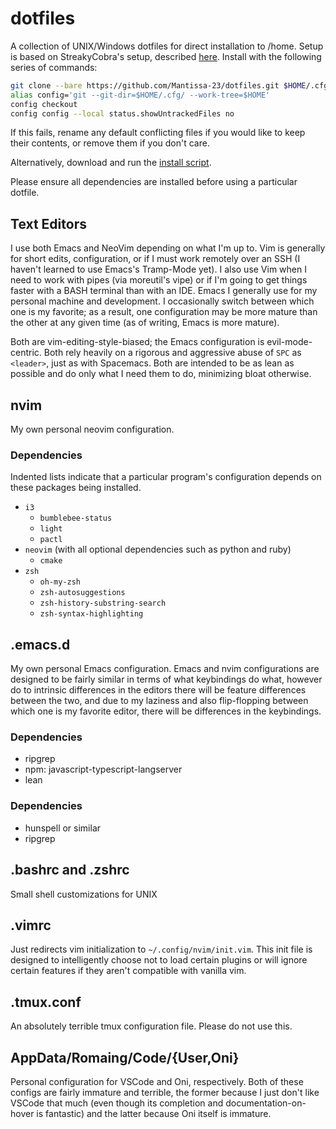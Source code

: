 # dotfiles

A collection of UNIX/Windows dotfiles for direct installation to /home. Setup is based on StreakyCobra's setup, described [here](https://developer.atlassian.com/blog/2016/02/best-way-to-store-dotfiles-git-bare-repo/). Install with the following series of commands:

```bash
git clone --bare https://github.com/Mantissa-23/dotfiles.git $HOME/.cfg
alias config='git --git-dir=$HOME/.cfg/ --work-tree=$HOME'
config checkout
config config --local status.showUntrackedFiles no
```

If this fails, rename any default conflicting files if you would like to keep their contents, or remove them if you don't care.

Alternatively, download and run the [install script](https://github.com/Mantissa-23/dotfiles/blob/master/install.sh).

Please ensure all dependencies are installed before using a particular dotfile.

## Text Editors

I use both Emacs and NeoVim depending on what I'm up to. Vim is generally for short edits, configuration, or if I must work remotely over an SSH (I haven't learned to use Emacs's Tramp-Mode yet). I also use Vim when I need to work with pipes (via moreutil's vipe) or if I'm going to get things faster with a BASH terminal than with an IDE. Emacs I generally use for my personal machine and development. I occasionally switch between which one is my favorite; as a result, one configuration may be more mature than the other at any given time (as of writing, Emacs is more mature).

Both are vim-editing-style-biased; the Emacs configuration is evil-mode-centric. Both rely heavily on a rigorous and aggressive abuse of `SPC` as `<leader>`, just as with Spacemacs. Both are intended to be as lean as possible and do only what I need them to do, minimizing bloat otherwise.

## nvim

My own personal neovim configuration.

### Dependencies

Indented lists indicate that a particular program's configuration depends on these packages being installed.
- `i3`
  - `bumblebee-status`
  - `light`
  - `pactl`
- `neovim` (with all optional dependencies such as python and ruby)
  - `cmake`
- `zsh`
  - `oh-my-zsh`
  - `zsh-autosuggestions`
  - `zsh-history-substring-search`
  - `zsh-syntax-highlighting`

## .emacs.d

My own personal Emacs configuration. Emacs and nvim configurations are designed to be fairly similar in terms of what keybindings do what, however do to intrinsic differences in the editors there will be feature differences between the two, and due to my laziness and also flip-flopping between which one is my favorite editor, there will be differences in the keybindings.

### Dependencies
- ripgrep
- npm: javascript-typescript-langserver
- lean

### Dependencies

- hunspell or similar
- ripgrep

## .bashrc and .zshrc

Small shell customizations for UNIX

## .vimrc

Just redirects vim initialization to `~/.config/nvim/init.vim`. This init file is designed to intelligently choose not to load certain plugins or will ignore certain features if they aren't compatible with vanilla vim.

## .tmux.conf

An absolutely terrible tmux configuration file. Please do not use this.

## AppData/Romaing/Code/{User,Oni}

Personal configuration for VSCode and Oni, respectively. Both of these configs are fairly immature and terrible, the former because I just don't like VSCode that much (even though its completion and documentation-on-hover is fantastic) and the latter because Oni itself is immature.
